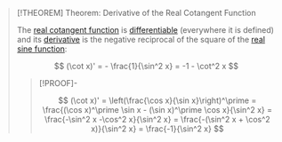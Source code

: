 >[!THEOREM] Theorem: Derivative of the Real Cotangent Function
>
>The [real cotangent function](Real%20Cotangent%20Function.md) is [differentiable](../../../Differentiation/Differentiability%20of%20Real%20Functions.md) (everywhere it is defined) and its [derivative](../../../Differentiation/Differentiability%20of%20Real%20Functions.md) is the negative reciprocal of the square of the [real sine function](../Real%20Sine%20Function/Real%20Sine%20Function.md):
>
>$$
>(\cot x)' = - \frac{1}{\sin^2 x} = -1 - \cot^2 x
>$$
>
>>[!PROOF]-
>>
>>$$
>>(\cot x)' = \left(\frac{\cos x}{\sin x}\right)^\prime = \frac{(\cos x)^\prime \sin x - (\sin x)^\prime \cos x}{\sin^2 x} = \frac{-\sin^2 x -\cos^2 x}{\sin^2 x} = \frac{-(\sin^2 x + \cos^2 x)}{\sin^2 x} = \frac{-1}{\sin^2 x}
>>$$
>>
>
